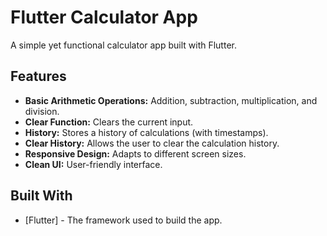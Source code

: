 # Flutter Calculator App

A simple yet functional calculator app built with Flutter.

## Features

* **Basic Arithmetic Operations:** Addition, subtraction, multiplication, and division.
* **Clear Function:** Clears the current input.
* **History:** Stores a history of calculations (with timestamps).
* **Clear History:** Allows the user to clear the calculation history.
* **Responsive Design:** Adapts to different screen sizes.
* **Clean UI:** User-friendly interface.

## Built With

* [Flutter] - The framework used to build the app.